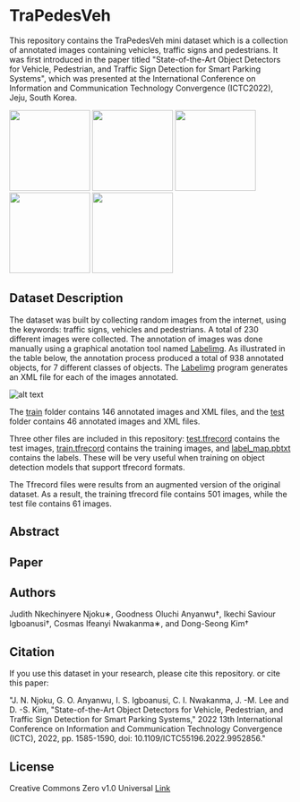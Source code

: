 # TraPedesVeh
This repository contains the TraPedesVeh mini dataset which is a collection of annotated images containing vehicles, traffic signs and pedestrians. It was first introduced in the paper titled "State-of-the-Art Object Detectors for Vehicle, Pedestrian, and Traffic Sign Detection for Smart Parking Systems", which was presented at the International Conference on Information and Communication Technology Convergence (ICTC2022), Jeju, South Korea. 


<img src="https://github.com/Judith989/TraPedesVeh-A-mini-Dataset-for-Intelligent-Transportation-Systems/blob/main/test/11.png" width="144"> <img src="https://github.com/Judith989/TraPedesVeh-A-mini-Dataset-for-Intelligent-Transportation-Systems/blob/main/test/1.png" width="144"> <img src="https://github.com/Judith989/TraPedesVeh-A-mini-Dataset-for-Intelligent-Transportation-Systems/blob/main/test/12.jpg" width="144"> <img src="https://github.com/Judith989/TraPedesVeh-A-mini-Dataset-for-Intelligent-Transportation-Systems/blob/main/test/13.jpg" width="144"> <img src="https://github.com/Judith989/TraPedesVeh-A-mini-Dataset-for-Intelligent-Transportation-Systems/blob/main/test/14.jpg" width="144"> 


## Dataset Description
The dataset was built by collecting random images from the internet, using the keywords: traffic signs, vehicles and pedestrians. A total of 230 different images were collected. The annotation of images was done manually using a graphical anotation tool named [Labelimg](https://github.com/tzutalin/labelImg). As illustrated in the table below, the annotation process produced a total of 938 annotated objects, for 7 different classes of objects. The [Labelimg](https://github.com/tzutalin/labelImg) program generates an XML file for each of the images annotated.

![alt text](https://github.com/Judith989/TraPedesVeh-A-mini-Dataset-for-Intelligent-Transportation-Systems/blob/main/dataset-stat.jpg)

The [train](https://github.com/Judith989/TraPedesVeh-A-mini-Dataset-for-Intelligent-Transportation-Systems/tree/main/train) folder contains 146 annotated images and XML files, and the [test](https://github.com/Judith989/TraPedesVeh-A-mini-Dataset-for-Intelligent-Transportation-Systems/tree/main/test) folder contains 46 annotated images and XML files.

Three other files are included in this repository: [test.tfrecord](https://github.com/Judith989/TraPedesVeh-A-mini-Dataset-for-Intelligent-Transportation-Systems/blob/main/test.tfrecord) contains the test images, [train.tfrecord](https://github.com/Judith989/TraPedesVeh-A-mini-Dataset-for-Intelligent-Transportation-Systems/blob/main/train.tfrecord) contains the training images, and [label_map.pbtxt](https://github.com/Judith989/TraPedesVeh-A-mini-Dataset-for-Intelligent-Transportation-Systems/blob/main/label_map.pbtxt) contains the labels. These will be very useful when training on object detection models that support tfrecord formats. 

The Tfrecord files were results from an augmented version of the original dataset. As a result, the training tfrecord file contains 501 images, while the test file contains 61 images. 

## Abstract



## Paper


## Authors
Judith Nkechinyere Njoku∗, Goodness Oluchi Anyanwu†, Ikechi Saviour Igboanusi†, Cosmas Ifeanyi Nwakanma∗, and Dong-Seong Kim†

## Citation
If you use this dataset in your research, please cite this repository. or cite this paper:

"J. N. Njoku, G. O. Anyanwu, I. S. Igboanusi, C. I. Nwakanma, J. -M. Lee and D. -S. Kim, "State-of-the-Art Object Detectors for Vehicle, Pedestrian, and Traffic Sign Detection for Smart Parking Systems," 2022 13th International Conference on Information and Communication Technology Convergence (ICTC), 2022, pp. 1585-1590, doi: 10.1109/ICTC55196.2022.9952856."




## License 
Creative Commons Zero v1.0 Universal [Link](https://github.com/Judith989/TraPedesVeh-A-mini-Dataset-for-Intelligent-Transportation-Systems/blob/main/LICENSE)
